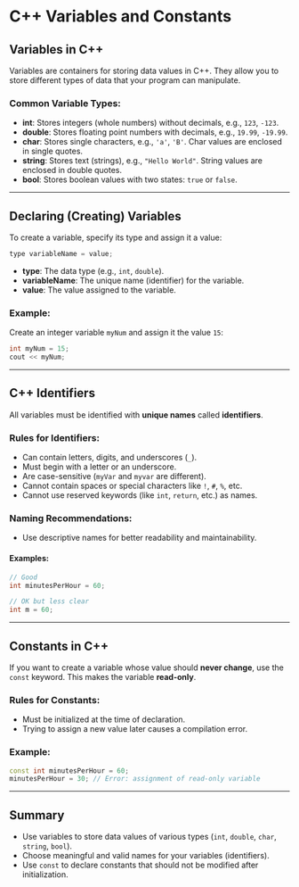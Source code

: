 # C++ Variables and Constants

## Variables in C++

Variables are containers for storing data values in C++. They allow you to store different types of data that your program can manipulate.

### Common Variable Types:
- **int**: Stores integers (whole numbers) without decimals, e.g., `123`, `-123`.
- **double**: Stores floating point numbers with decimals, e.g., `19.99`, `-19.99`.
- **char**: Stores single characters, e.g., `'a'`, `'B'`. Char values are enclosed in single quotes.
- **string**: Stores text (strings), e.g., `"Hello World"`. String values are enclosed in double quotes.
- **bool**: Stores boolean values with two states: `true` or `false`.

---

## Declaring (Creating) Variables

To create a variable, specify its type and assign it a value:

```cpp
type variableName = value;
````

* **type**: The data type (e.g., `int`, `double`).
* **variableName**: The unique name (identifier) for the variable.
* **value**: The value assigned to the variable.

### Example:

Create an integer variable `myNum` and assign it the value `15`:

```cpp
int myNum = 15;
cout << myNum;
```

---

## C++ Identifiers

All variables must be identified with **unique names** called **identifiers**.

### Rules for Identifiers:

* Can contain letters, digits, and underscores (`_`).
* Must begin with a letter or an underscore.
* Are case-sensitive (`myVar` and `myvar` are different).
* Cannot contain spaces or special characters like `!`, `#`, `%`, etc.
* Cannot use reserved keywords (like `int`, `return`, etc.) as names.

### Naming Recommendations:

* Use descriptive names for better readability and maintainability.

#### Examples:

```cpp
// Good
int minutesPerHour = 60;

// OK but less clear
int m = 60;
```

---

## Constants in C++

If you want to create a variable whose value should **never change**, use the `const` keyword. This makes the variable **read-only**.

### Rules for Constants:

* Must be initialized at the time of declaration.
* Trying to assign a new value later causes a compilation error.

### Example:

```cpp
const int minutesPerHour = 60;
minutesPerHour = 30; // Error: assignment of read-only variable
```

---

## Summary

* Use variables to store data values of various types (`int`, `double`, `char`, `string`, `bool`).
* Choose meaningful and valid names for your variables (identifiers).
* Use `const` to declare constants that should not be modified after initialization.

